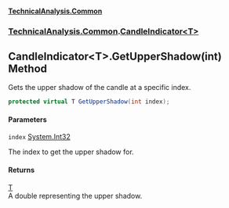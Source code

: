 #### [TechnicalAnalysis\.Common](Atypical.TechnicalAnalysis.Common.md 'Atypical\.TechnicalAnalysis\.Common')
### [TechnicalAnalysis\.Common](Atypical.TechnicalAnalysis.Common.md#TechnicalAnalysis.Common 'TechnicalAnalysis\.Common').[CandleIndicator&lt;T&gt;](CandleIndicator_T_.md 'TechnicalAnalysis\.Common\.CandleIndicator\<T\>')

## CandleIndicator\<T\>\.GetUpperShadow\(int\) Method

Gets the upper shadow of the candle at a specific index\.

```csharp
protected virtual T GetUpperShadow(int index);
```
#### Parameters

<a name='TechnicalAnalysis.Common.CandleIndicator_T_.GetUpperShadow(int).index'></a>

`index` [System\.Int32](https://docs.microsoft.com/en-us/dotnet/api/System.Int32 'System\.Int32')

The index to get the upper shadow for\.

#### Returns
[T](CandleIndicator_T_.md#TechnicalAnalysis.Common.CandleIndicator_T_.T 'TechnicalAnalysis\.Common\.CandleIndicator\<T\>\.T')  
A double representing the upper shadow\.